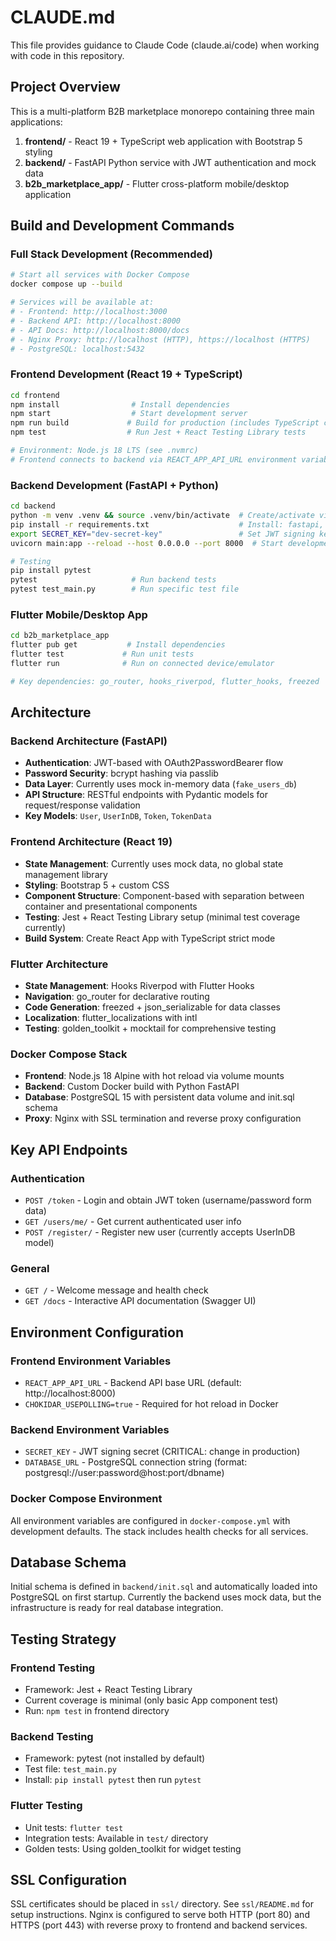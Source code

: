 # CLAUDE.md

This file provides guidance to Claude Code (claude.ai/code) when working with code in this repository.

## Project Overview

This is a multi-platform B2B marketplace monorepo containing three main applications:

1. **frontend/** - React 19 + TypeScript web application with Bootstrap 5 styling
2. **backend/** - FastAPI Python service with JWT authentication and mock data
3. **b2b_marketplace_app/** - Flutter cross-platform mobile/desktop application

## Build and Development Commands

### Full Stack Development (Recommended)
```bash
# Start all services with Docker Compose
docker compose up --build

# Services will be available at:
# - Frontend: http://localhost:3000
# - Backend API: http://localhost:8000
# - API Docs: http://localhost:8000/docs
# - Nginx Proxy: http://localhost (HTTP), https://localhost (HTTPS)
# - PostgreSQL: localhost:5432
```

### Frontend Development (React 19 + TypeScript)
```bash
cd frontend
npm install                # Install dependencies
npm start                  # Start development server
npm run build             # Build for production (includes TypeScript compilation)
npm test                  # Run Jest + React Testing Library tests

# Environment: Node.js 18 LTS (see .nvmrc)
# Frontend connects to backend via REACT_APP_API_URL environment variable
```

### Backend Development (FastAPI + Python)
```bash
cd backend
python -m venv .venv && source .venv/bin/activate  # Create/activate virtual environment
pip install -r requirements.txt                    # Install: fastapi, uvicorn, passlib[bcrypt], python-jose[cryptography], python-multipart
export SECRET_KEY="dev-secret-key"                 # Set JWT signing key
uvicorn main:app --reload --host 0.0.0.0 --port 8000  # Start development server

# Testing
pip install pytest
pytest                     # Run backend tests
pytest test_main.py        # Run specific test file
```

### Flutter Mobile/Desktop App
```bash
cd b2b_marketplace_app
flutter pub get           # Install dependencies
flutter test             # Run unit tests
flutter run              # Run on connected device/emulator

# Key dependencies: go_router, hooks_riverpod, flutter_hooks, freezed
```

## Architecture

### Backend Architecture (FastAPI)
- **Authentication**: JWT-based with OAuth2PasswordBearer flow
- **Password Security**: bcrypt hashing via passlib
- **Data Layer**: Currently uses mock in-memory data (`fake_users_db`)
- **API Structure**: RESTful endpoints with Pydantic models for request/response validation
- **Key Models**: `User`, `UserInDB`, `Token`, `TokenData`

### Frontend Architecture (React 19)
- **State Management**: Currently uses mock data, no global state management library
- **Styling**: Bootstrap 5 + custom CSS
- **Component Structure**: Component-based with separation between container and presentational components
- **Testing**: Jest + React Testing Library setup (minimal test coverage currently)
- **Build System**: Create React App with TypeScript strict mode

### Flutter Architecture
- **State Management**: Hooks Riverpod with Flutter Hooks
- **Navigation**: go_router for declarative routing
- **Code Generation**: freezed + json_serializable for data classes
- **Localization**: flutter_localizations with intl
- **Testing**: golden_toolkit + mocktail for comprehensive testing

### Docker Compose Stack
- **Frontend**: Node.js 18 Alpine with hot reload via volume mounts
- **Backend**: Custom Docker build with Python FastAPI
- **Database**: PostgreSQL 15 with persistent data volume and init.sql schema
- **Proxy**: Nginx with SSL termination and reverse proxy configuration

## Key API Endpoints

### Authentication
- `POST /token` - Login and obtain JWT token (username/password form data)
- `GET /users/me/` - Get current authenticated user info
- `POST /register/` - Register new user (currently accepts UserInDB model)

### General
- `GET /` - Welcome message and health check
- `GET /docs` - Interactive API documentation (Swagger UI)

## Environment Configuration

### Frontend Environment Variables
- `REACT_APP_API_URL` - Backend API base URL (default: http://localhost:8000)
- `CHOKIDAR_USEPOLLING=true` - Required for hot reload in Docker

### Backend Environment Variables
- `SECRET_KEY` - JWT signing secret (CRITICAL: change in production)
- `DATABASE_URL` - PostgreSQL connection string (format: postgresql://user:password@host:port/dbname)

### Docker Compose Environment
All environment variables are configured in `docker-compose.yml` with development defaults. The stack includes health checks for all services.

## Database Schema

Initial schema is defined in `backend/init.sql` and automatically loaded into PostgreSQL on first startup. Currently the backend uses mock data, but the infrastructure is ready for real database integration.

## Testing Strategy

### Frontend Testing
- Framework: Jest + React Testing Library
- Current coverage is minimal (only basic App component test)
- Run: `npm test` in frontend directory

### Backend Testing
- Framework: pytest (not installed by default)
- Test file: `test_main.py`
- Install: `pip install pytest` then run `pytest`

### Flutter Testing
- Unit tests: `flutter test`
- Integration tests: Available in `test/` directory
- Golden tests: Using golden_toolkit for widget testing

## SSL Configuration

SSL certificates should be placed in `ssl/` directory. See `ssl/README.md` for setup instructions. Nginx is configured to serve both HTTP (port 80) and HTTPS (port 443) with reverse proxy to frontend and backend services.